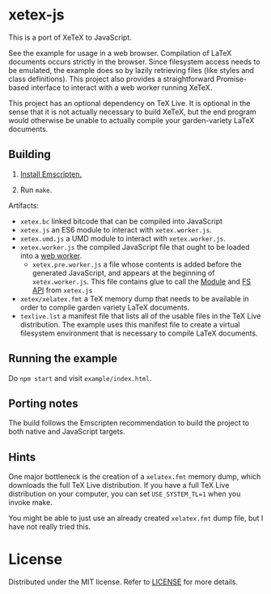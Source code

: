 # xetex-js

This is a port of XeTeX to JavaScript.

See the example for usage in a web browser. Compilation of LaTeX documents
occurs strictly in the browser. Since filesystem access needs to be emulated,
the example does so by lazily retrieving files (like styles and class
definitions). This project also provides a straightforward Promise-based
interface to interact with a web worker running XeTeX.

This project has an optional dependency on TeX Live. It is optional in the sense
that it is not actually necessary to build XeTeX, but the end program would
otherwise be unable to actually compile your garden-variety LaTeX documents.


## Building

1.  [Install Emscripten.](https://kripken.github.io/emscripten-site/)

2.  Run `make`.

Artifacts:

*   `xetex.bc` linked bitcode that can be compiled into JavaScript
*   `xetex.js` an ES6 module to interact with `xetex.worker.js`.
*   `xetex.umd.js` a UMD module to interact with `xetex.worker.js`.
*   `xetex.worker.js` the compiled JavaScript file that ought to be loaded into
    a
    [web worker](https://developer.mozilla.org/en-US/docs/Web/API/Web_Workers_API).
    *   `xetex.pre.worker.js` a file whose contents is added before the
         generated JavaScript, and appears at the beginning of
         `xetex.worker.js`. This file contains glue to call the
         [Module](https://kripken.github.io/emscripten-site/docs/api_reference/module.html)
         and
         [FS API](https://kripken.github.io/emscripten-site/docs/api_reference/Filesystem-API.html)
         from `xetex.js`
*   `xetex/xelatex.fmt` a TeX memory dump that needs to be available in order to
    compile garden variety LaTeX documents.
*   `texlive.lst` a manifest file that lists all of the usable files in the TeX
    Live distribution. The example uses this manifest file to create a virtual
    filesystem environment that is necessary to compile LaTeX documents.


## Running the example

Do `npm start` and visit `example/index.html`.


## Porting notes

The build follows the Emscripten recommendation to build the project to both
native and JavaScript targets.


## Hints

One major bottleneck is the creation of a `xelatex.fmt` memory dump, which
downloads the full TeX Live distribution. If you have a full TeX Live
distribution on your computer, you can set `USE_SYSTEM_TL=1` when you invoke
make.

You might be able to just use an already created `xelatex.fmt` dump file, but I
have not really tried this.


# License

Distributed under the MIT license. Refer to [LICENSE](LICENSE) for more details.
